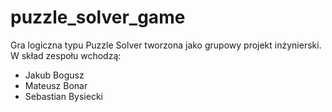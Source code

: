 # puzzle_solver_game
Gra logiczna typu Puzzle Solver tworzona jako grupowy projekt inżynierski. W skład zespołu wchodzą:
- Jakub Bogusz
- Mateusz Bonar
- Sebastian Bysiecki
